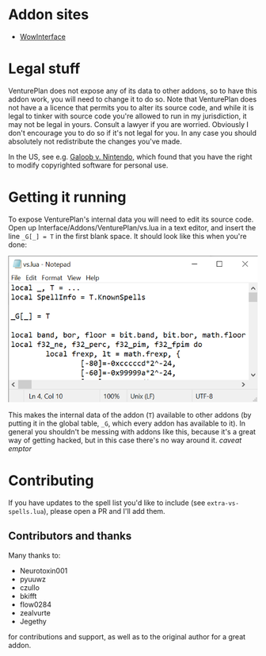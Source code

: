 # Addon sites

* [WowInterface](https://www.wowinterface.com/downloads/info26117-VenturePlanSoDMissions.html)

# Legal stuff

VenturePlan does not expose any of its data to other addons, so to have this addon work, you will need to change it to do so. Note that VenturePlan does not have a a licence that permits you to alter its source code, and while it is legal to tinker with source code you're allowed to run in my jurisdiction, it may not be legal in yours. Consult a lawyer if you are worried. Obviously I don't encourage you to do so if it's not legal for you. In any case you should absolutely not redistribute the changes you've made.

In the US, see e.g. [Galoob v. Nintendo](https://www.lexisnexis.com/community/casebrief/p/casebrief-lewis-galoob-toys-inc-v-nintendo-of-am-inc), which found that you have the right to modify copyrighted software for personal use.

# Getting it running

To expose VenturePlan's internal data you will need to edit its source code. Open up Interface/Addons/VenturePlan/vs.lua in a text editor, and insert the line `_G[_] = T` in the first blank space. It should look like this when you're done:

![Notepad preview of changed file](img/notepad.png)

This makes the internal data of the addon (`T`) available to other addons (by putting it in the global table, `_G`, which every addon has available to it). In general you shouldn't be messing with addons like this, because it's a great way of getting hacked, but in this case there's no way around it. _caveat emptor_

# Contributing

If you have updates to the spell list you'd like to include (see `extra-vs-spells.lua`), please open a PR and I'll add them.

## Contributors and thanks

Many thanks to:

* Neurotoxin001
* pyuuwz
* czullo
* bkifft
* flow0284
* zealvurte
* Jegethy

for contributions and support, as well as to the original author for a great addon.
